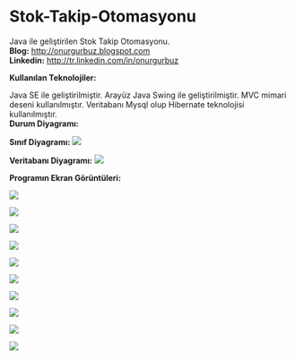 # Stok-Takip-Otomasyonu
Java ile geliştirilen Stok Takip Otomasyonu.<br><b>Blog:</b> http://onurgurbuz.blogspot.com <br><b> Linkedin:</b> http://tr.linkedin.com/in/onurgurbuz

<b> Kullanılan Teknolojiler: </b>

Java SE  ile geliştirilmiştir.
Arayüz Java Swing ile geliştirilmiştir.
MVC mimari deseni kullanılmıştır.
Veritabanı Mysql olup Hibernate teknolojisi kullanılmıştır.
<br><b>Durum Diyagramı:</b>






<b>Sınıf Diyagramı:</b>
<a href="http://hizliresim.com/XBjEq7"><img src="http://i.hizliresim.com/XBjEq7.jpg" /></a>

<b>Veritabanı Diyagramı:</b>
<a href="http://hizliresim.com/LpXOgj"><img src="http://i.hizliresim.com/LpXOgj.png" /></a>

<b>Programın Ekran Görüntüleri:</b>

<a href="http://hizliresim.com/Dlry4O"><img src="http://i.hizliresim.com/Dlry4O.jpg" /></a>

<a href="http://hizliresim.com/RJ4OkR"><img src="http://i.hizliresim.com/RJ4OkR.jpg" /></a>

<a href="http://hizliresim.com/pRaGza"><img src="http://i.hizliresim.com/pRaGza.jpg" /></a>

<a href="http://hizliresim.com/kjaXBD"><img src="http://i.hizliresim.com/kjaXBD.jpg" /></a>

<a href="http://hizliresim.com/N5dOAX"><img src="http://i.hizliresim.com/N5dOAX.jpg" /></a>

<a href="http://hizliresim.com/aoa13Q"><img src="http://i.hizliresim.com/aoa13Q.jpg" /></a>

<a href="http://hizliresim.com/YvaOkZ"><img src="http://i.hizliresim.com/YvaOkZ.jpg" /></a>

<a href="http://hizliresim.com/8l3NZ7"><img src="http://i.hizliresim.com/8l3NZ7.jpg" /></a>

<a href="http://hizliresim.com/Dlry2v"><img src="http://i.hizliresim.com/Dlry2v.jpg" /></a>

<a href="http://hizliresim.com/mGaJ60"><img src="http://i.hizliresim.com/mGaJ60.jpg" /></a>




